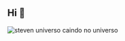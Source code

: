 ## Hi 👋

![steven universo caindo no universo](https://pa1.aminoapps.com/7466/ec3b1e9d54471847efd15033cbdf269c9b4c3ed4r1-356-200_hq.gif "steven universo caindo no universo.")
<!--
**janinha-png/janinha-png** is a ✨ _special_ ✨ repository because its `README.md` (this file) appears on your GitHub profile.
!# janinha
Here are some ideas to get you started:

- 🔭 I’m currently working on ...
- 🌱 I’m currently learning ...
- 👯 I’m looking to collaborate on ...
- 🤔 I’m looking for help with ...
- 💬 Ask me about ...
- 📫 How to reach me: ...
- 😄 Pronouns: ...
- ⚡ Fun fact: ...
-->
